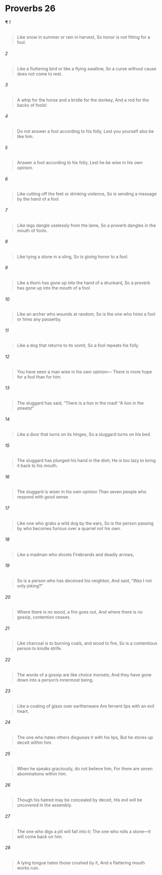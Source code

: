 # Proverbs 26
###### ¶ 1
> Like snow in summer or rain in harvest,
> So honor is not fitting for a fool.
###### 2
> Like a fluttering bird or like a flying swallow,
> So a curse without cause does not come to rest.
###### 3
> A whip for the horse and a bridle for the donkey,
> And a rod for the backs of fools!
###### 4
> Do not answer a fool according to his folly,
> Lest you yourself also be like him.
###### 5
> Answer a fool according to his folly,
> Lest he be wise in his own opinion.
###### 6
> Like cutting off the feet or drinking violence,
> So is sending a message by the hand of a fool.
###### 7
> Like legs dangle uselessly from the lame,
> So a proverb dangles in the mouth of fools.
###### 8
> Like tying a stone in a sling,
> So is giving honor to a fool.
###### 9
> Like a thorn has gone up into the hand of a drunkard,
> So a proverb has gone up into the mouth of a fool.
###### 10
> Like an archer who wounds at random,
> So is the one who hires a fool or hires any passerby.
###### 11
> Like a dog that returns to its vomit,
> So a fool repeats his folly.
###### 12
> You have seen a man wise in his own opinion—
> There is more hope for a fool than for him.
###### 13
> The sluggard has said, “There is a lion in the road!
> “A lion in the streets!”
###### 14
> Like a door that turns on its hinges,
> So a sluggard turns on his bed.
###### 15
> The sluggard has plunged his hand in the dish;
> He is too lazy to bring it back to his mouth.
###### 16
> The sluggard is wiser in his own opinion
> Than seven people who respond with good sense.
###### 17
> Like one who grabs a wild dog by the ears,
> So is the person passing by who becomes furious over a quarrel not his own.
###### 18
> Like a madman who shoots
> Firebrands and deadly arrows,
###### 19
> So is a person who has deceived his neighbor,
> And said, “Was I not only joking?”
###### 20
> Where there is no wood, a fire goes out,
> And where there is no gossip, contention ceases.
###### 21
> Like charcoal is to burning coals, and wood to fire,
> So is a contentious person to kindle strife.
###### 22
> The words of a gossip are like choice morsels;
> And they have gone down into a person’s innermost being.
###### 23
> Like a coating of glaze over earthenware
> Are fervent lips with an evil heart.
###### 24
> The one who hates others disguises it with his lips,
> But he stores up deceit within him.
###### 25
> When he speaks graciously, do not believe him,
> For there are seven abominations within him.
###### 26
> Though his hatred may be concealed by deceit,
> His evil will be uncovered in the assembly.
###### 27
> The one who digs a pit will fall into it;
> The one who rolls a stone—it will come back on him.
###### 28
> A lying tongue hates those crushed by it,
> And a flattering mouth works ruin.
